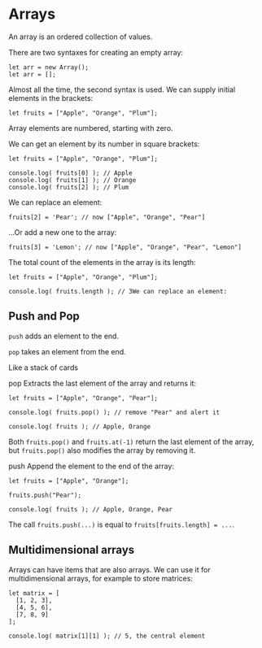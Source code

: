 # Arrays
An array is an ordered collection of values.

There are two syntaxes for creating an empty array:

```
let arr = new Array();
let arr = [];
```
Almost all the time, the second syntax is used. We can supply initial elements in the brackets:
```
let fruits = ["Apple", "Orange", "Plum"];
```
Array elements are numbered, starting with zero.

We can get an element by its number in square brackets:
```
let fruits = ["Apple", "Orange", "Plum"];

console.log( fruits[0] ); // Apple
console.log( fruits[1] ); // Orange
console.log( fruits[2] ); // Plum
```

We can replace an element:

```
fruits[2] = 'Pear'; // now ["Apple", "Orange", "Pear"]
```
…Or add a new one to the array:
```
fruits[3] = 'Lemon'; // now ["Apple", "Orange", "Pear", "Lemon"]
```
The total count of the elements in the array is its length:
```
let fruits = ["Apple", "Orange", "Plum"];

console.log( fruits.length ); // 3We can replace an element:
```


## Push and Pop

`push` adds an element to the end.

`pop` takes an element from the end.

Like a stack of cards

pop
Extracts the last element of the array and returns it:
```
let fruits = ["Apple", "Orange", "Pear"];

console.log( fruits.pop() ); // remove "Pear" and alert it

console.log( fruits ); // Apple, Orange
```
Both `fruits.pop()` and `fruits.at(-1)` return the last element of the array, but `fruits.pop()` also modifies the array by removing it.

push
Append the element to the end of the array:
```
let fruits = ["Apple", "Orange"];

fruits.push("Pear");

console.log( fruits ); // Apple, Orange, Pear
```
The call `fruits.push(...)` is equal to `fruits[fruits.length] = ...`.


## Multidimensional arrays
Arrays can have items that are also arrays. We can use it for multidimensional arrays, for example to store matrices:
```
let matrix = [
  [1, 2, 3],
  [4, 5, 6],
  [7, 8, 9]
];

console.log( matrix[1][1] ); // 5, the central element
```